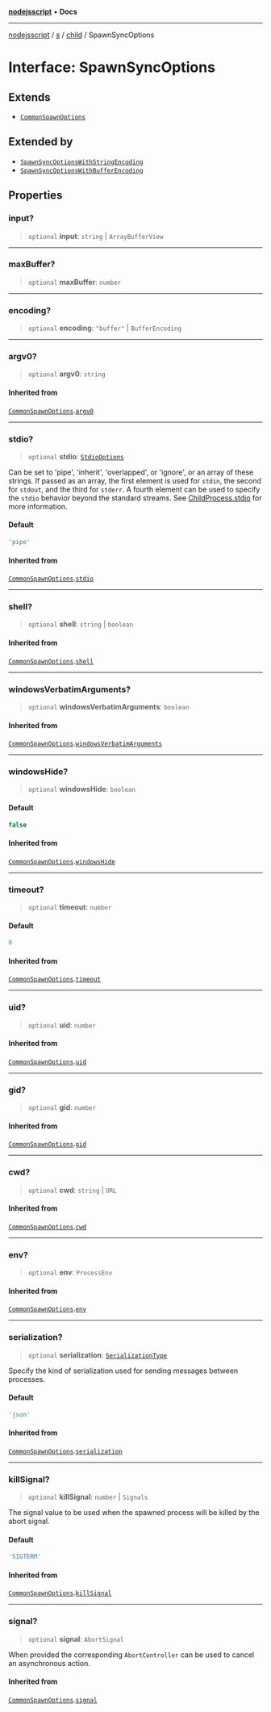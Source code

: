 [**nodejsscript**](../../../../../README.md) • **Docs**

***

[nodejsscript](../../../../../README.md) / [s](../../../README.md) / [child](../README.md) / SpawnSyncOptions

# Interface: SpawnSyncOptions

## Extends

- [`CommonSpawnOptions`](CommonSpawnOptions.md)

## Extended by

- [`SpawnSyncOptionsWithStringEncoding`](SpawnSyncOptionsWithStringEncoding.md)
- [`SpawnSyncOptionsWithBufferEncoding`](SpawnSyncOptionsWithBufferEncoding.md)

## Properties

### input?

> `optional` **input**: `string` \| `ArrayBufferView`

***

### maxBuffer?

> `optional` **maxBuffer**: `number`

***

### encoding?

> `optional` **encoding**: `"buffer"` \| `BufferEncoding`

***

### argv0?

> `optional` **argv0**: `string`

#### Inherited from

[`CommonSpawnOptions`](CommonSpawnOptions.md).[`argv0`](CommonSpawnOptions.md#argv0)

***

### stdio?

> `optional` **stdio**: [`StdioOptions`](../type-aliases/StdioOptions.md)

Can be set to 'pipe', 'inherit', 'overlapped', or 'ignore', or an array of these strings.
If passed as an array, the first element is used for `stdin`, the second for
`stdout`, and the third for `stderr`. A fourth element can be used to
specify the `stdio` behavior beyond the standard streams. See
[ChildProcess.stdio](../classes/ChildProcess.md#stdio) for more information.

#### Default

```ts
'pipe'
```

#### Inherited from

[`CommonSpawnOptions`](CommonSpawnOptions.md).[`stdio`](CommonSpawnOptions.md#stdio)

***

### shell?

> `optional` **shell**: `string` \| `boolean`

#### Inherited from

[`CommonSpawnOptions`](CommonSpawnOptions.md).[`shell`](CommonSpawnOptions.md#shell)

***

### windowsVerbatimArguments?

> `optional` **windowsVerbatimArguments**: `boolean`

#### Inherited from

[`CommonSpawnOptions`](CommonSpawnOptions.md).[`windowsVerbatimArguments`](CommonSpawnOptions.md#windowsverbatimarguments)

***

### windowsHide?

> `optional` **windowsHide**: `boolean`

#### Default

```ts
false
```

#### Inherited from

[`CommonSpawnOptions`](CommonSpawnOptions.md).[`windowsHide`](CommonSpawnOptions.md#windowshide)

***

### timeout?

> `optional` **timeout**: `number`

#### Default

```ts
0
```

#### Inherited from

[`CommonSpawnOptions`](CommonSpawnOptions.md).[`timeout`](CommonSpawnOptions.md#timeout)

***

### uid?

> `optional` **uid**: `number`

#### Inherited from

[`CommonSpawnOptions`](CommonSpawnOptions.md).[`uid`](CommonSpawnOptions.md#uid)

***

### gid?

> `optional` **gid**: `number`

#### Inherited from

[`CommonSpawnOptions`](CommonSpawnOptions.md).[`gid`](CommonSpawnOptions.md#gid)

***

### cwd?

> `optional` **cwd**: `string` \| `URL`

#### Inherited from

[`CommonSpawnOptions`](CommonSpawnOptions.md).[`cwd`](CommonSpawnOptions.md#cwd)

***

### env?

> `optional` **env**: `ProcessEnv`

#### Inherited from

[`CommonSpawnOptions`](CommonSpawnOptions.md).[`env`](CommonSpawnOptions.md#env)

***

### serialization?

> `optional` **serialization**: [`SerializationType`](../type-aliases/SerializationType.md)

Specify the kind of serialization used for sending messages between processes.

#### Default

```ts
'json'
```

#### Inherited from

[`CommonSpawnOptions`](CommonSpawnOptions.md).[`serialization`](CommonSpawnOptions.md#serialization)

***

### killSignal?

> `optional` **killSignal**: `number` \| `Signals`

The signal value to be used when the spawned process will be killed by the abort signal.

#### Default

```ts
'SIGTERM'
```

#### Inherited from

[`CommonSpawnOptions`](CommonSpawnOptions.md).[`killSignal`](CommonSpawnOptions.md#killsignal)

***

### signal?

> `optional` **signal**: `AbortSignal`

When provided the corresponding `AbortController` can be used to cancel an asynchronous action.

#### Inherited from

[`CommonSpawnOptions`](CommonSpawnOptions.md).[`signal`](CommonSpawnOptions.md#signal)
